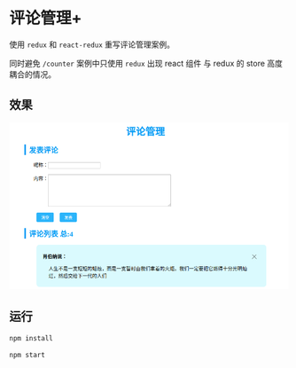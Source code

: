# 评论管理+

使用 `redux` 和 `react-redux` 重写评论管理案例。

同时避免 `/counter` 案例中只使用 `redux` 出现 react 组件 与 redux 的 store 高度耦合的情况。

## 效果

![效果](https://raw.githubusercontent.com/anandzhang/microproject-react/master/readme-img/comment-plus.png)

## 运行

```shell
npm install
```

```shell
npm start
```
